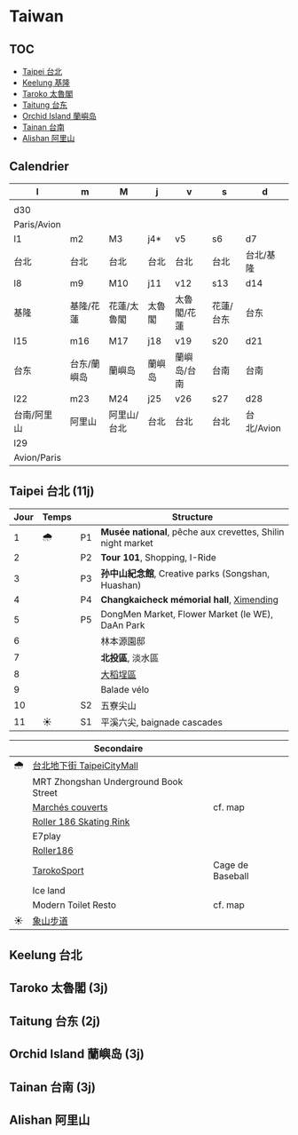 # Taiwan
## TOC
- [Taipei 台北](#taipei)
- [Keelung 基隆](#keelung)
- [Taroko 太魯閣](#taroko)
- [Taitung 台东](#taitung)
- [Orchid Island 蘭嶼岛](#orchid-island)
- [Tainan 台南](#tainan)
- [Alishan 阿里山](#alishan)

## Calendrier
| l | m | M | j | v | s | d
| --- | --- | --- | --- | --- | --- | --- |
| |
| d30 |
| Paris/Avion |
| l1 | m2 | M3 | j4* | v5 | s6 | d7 |
| 台北| 台北 | 台北 | 台北 | 台北 | 台北 | 台北/基隆 |
| l8 | m9 | M10 | j11 | v12 | s13 | d14 |
| 基隆 | 基隆/花蓮 | 花蓮/太魯閣 | 太魯閣 | 太魯閣/花蓮 | 花蓮/台东| 台东 |
| l15 | m16 | M17 | j18 | v19 | s20 | d21
| 台东 | 台东/蘭嶼岛 | 蘭嶼岛 | 蘭嶼岛 | 蘭嶼岛/台南 | 台南 | 台南 |
| l22 | m23 | M24 | j25 | v26 | s27 | d28
| 台南/阿里山 | 阿里山 | 阿里山/台北 | 台北| 台北 | 台北 | 台北/Avion |
| l29 |
| Avion/Paris |

## <a id="taipei" />Taipei 台北 (11j)

| Jour | Temps | | Structure |
| --- | --- | --- | --- |
| 1 | :cloud_with_rain: | P1 | **Musée national**, pêche aux crevettes, Shilin night market
| 2 | | P2 | **Tour 101**, Shopping, I-Ride
| 3 | | P3 | **孙中山紀念館**, Creative parks (Songshan, Huashan)
| 4 | | P4 | **Changkaicheck mémorial hall**, [Ximending](#%E8%A5%BF%E9%97%A8%E7%94%BA-ximending)
| 5 | | P5 | DongMen Market, Flower Market (le WE), DaAn Park
| 6 | | | 林本源園邸 | 
| 7 | | | **北投區**, 淡水區
| 8 | | | [大稻埕區](#%E5%A4%A7%E7%A8%BB%E5%9F%95) |
| 9 | | | Balade vélo |
| 10 | | S2 | 五寮尖山
| 11 | :sunny: | S1 | 平溪六尖, baignade cascades 

| | Secondaire | |
| --- | --- | --- |
| :cloud_with_rain: | [台北地下街 TaipeiCityMall](http://www.taipeimall.com.tw/en) |
| | MRT Zhongshan Underground Book Street |
| | [Marchés couverts](https://www.travel.taipei/en/pictorial/article/53990) | cf. map
| | [Roller 186 Skating Rink](https://roller186.com/taipeiarena/) 
| | E7play
| | [Roller186](https://maps.app.goo.gl/C3Wjv7aN3bEuuNJL8)
| | [TarokoSport](https://maps.app.goo.gl/4UED1ULfLDqUrFQK9) | Cage de Baseball  
| | Ice land
| | Modern Toilet Resto | cf. map |
| :sunny: | [象山步道](#%E8%B1%A1%E5%B1%B1%E6%AD%A5%E9%81%93-2h30) |

## <a id="keelung" />Keelung 台北

## <a id="taroko" />Taroko 太魯閣 (3j)

## <a id="taitung" />Taitung 台东 (2j)

## <a id="orchid-island" />Orchid Island 蘭嶼岛 (3j)

## <a id="tainan" />Tainan 台南 (3j)

## <a id="alishan" />Alishan 阿里山 
